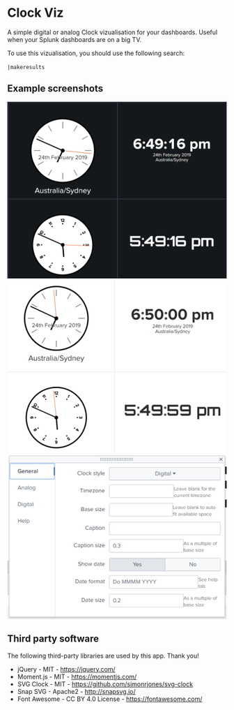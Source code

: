 # Clock Viz

A simple digital or analog Clock vizualisation for your dashboards. Useful when your Splunk dashboards are on a big TV.


To use this vizualisation, you should use the following search:

`|makeresults`


## Example screenshots

![screenshot](https://raw.githubusercontent.com/ChrisYounger/clock_viz/master/static/example1.png)
![screenshot](https://raw.githubusercontent.com/ChrisYounger/clock_viz/master/static/example2.png)
![screenshot](https://raw.githubusercontent.com/ChrisYounger/clock_viz/master/static/example3.png)


## Third party software

The following third-party libraries are used by this app. Thank you!

* jQuery - MIT - https://jquery.com/
* Moment.js - MIT - https://momentjs.com/
* SVG Clock - MIT - https://github.com/simonrjones/svg-clock
* Snap SVG - Apache2 - http://snapsvg.io/
* Font Awesome - CC BY 4.0 License - https://fontawesome.com/

